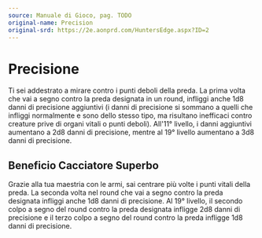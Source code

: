 ```yaml
---
source: Manuale di Gioco, pag. TODO
original-name: Precision
original-srd: https://2e.aonprd.com/HuntersEdge.aspx?ID=2
---
```


# Precisione

Ti sei addestrato a mirare contro i punti deboli della preda. La prima volta che
vai a segno contro la preda designata in un round, infliggi anche 1d8 danni di
precisione aggiuntivi (i danni di precisione si sommano a quelli che infliggi
normalmente e sono dello stesso tipo, ma risultano inefficaci contro creature
prive di organi vitali o punti deboli). All'11° livello, i danni aggiuntivi
aumentano a 2d8 danni di precisione, mentre al 19° livello aumentano a 3d8 danni
di precisione.

## Beneficio Cacciatore Superbo

Grazie alla tua maestria con le armi, sai centrare più volte i punti vitali
della preda. La seconda volta nel round che vai a segno contro la preda
designata infliggi anche 1d8 danni di precisione. Al 19° livello, il secondo
colpo a segno del round contro la preda designata infligge 2d8 danni di
precisione e il terzo colpo a segno del round contro la preda infligge 1d8 danni
di precisione.
